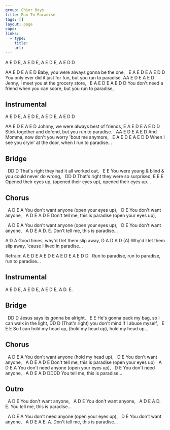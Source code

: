 ```yaml
---
group: Chior Boys
title: Run To Paradise
tags: []
layout: page
capo: 
links: 
  - type: 
    title: 
    url: 
---
```



A E D E, A E D E, A E D E, A E D D

AA E D        E             A        E D
Baby, you were always gonna be the one,
&nbsp;        E           A          E D        E          A  E D D
You only ever did it just for fun, but you run to paradise.
AA  E D  E                A          E D
Jenny, I meet you at the grocery store,
&nbsp;         E                  A           E D        E          A  E D D
You don't need a friend when you can score, but you run to paradise,

## Instrumental
A E D E, A E D E, A E D E, A E D D

AA   E D E             A             E D
Johnny, we were always best of friends,
E              A        E D        E          A  E D D
Stick together and defend, but you run to paradise.
&nbsp;   AA  E D              E              A     E D
And Momma, now don't you worry 'bout me anymore,
&nbsp;      E              A         E D       E          A E D D
When I see you cryin' at the door, when I run to paradise...

## Bridge

&nbsp; DD                         D
That's right they had it all worked out,
&nbsp;        E                         E
You were young & blind & you could never do wrong,
&nbsp; DD                       D
That's right they were so surprised,
E                      E                      E
Opened their eyes up, (opened their eyes up), opened their eyes up...

## Chorus

&nbsp;  A               D  E              A
You don't want anyone (open your eyes up),
&nbsp;                  D  E
You don't want anyone,
&nbsp;  A              D E          A     D         E
Don't tell me, this is paradise (open your eyes up),

&nbsp;  A               D  E              A
You don't want anyone (open your eyes up),
&nbsp;                  D  E
You don't want anyone,
&nbsp;  A              D E          A  D. E.
Don't tell me, this is paradise...

A           D                 A
Good times, why'd I let them slip away,
D                 A                  D            A     D (A)
Why'd I let them slip away, 'cause I lived in paradise...

Refrain:
A E D E          A  E D E          A  E D E          A  E D <loud> D
&nbsp;   Run to paradise,  run to paradise,  run to paradise...

## Instrumental
A E D E, A E D E, A E D E, A D. E.

## Bridge

&nbsp; DD                     D
Jesus says its gonna be alright,
&nbsp;          E                     E
He's gonna pack my bag, so I can walk in the light,
 DD                                 D
(That's right) you don't mind if I abuse myself,
&nbsp;        E                 E                 E
So I can hold my head up, (hold my head up), hold my head up...

## Chorus
&nbsp;  A               D  E            A
You don't want anyone (hold my head up),
&nbsp;                  D  E
You don't want anyone,
&nbsp;  A              D E          A     D         E
Don't tell me, this is paradise (open your eyes up)
&nbsp;  A               D  E              A
You don't need anyone (open your eyes up),
&nbsp;                  D  E
You don't need anyone,
&nbsp;  A            D E          A   D <build up> DDDD
You tell me, this is paradise...

## Outro
&nbsp;  A               D  E
You don't want anyone,
&nbsp;  A               D  E
You don't want anyone,
&nbsp;  A            D E          A     D. E.
You tell me, this is paradise...

&nbsp;  A               D  E              A
You don't need anyone (open your eyes up),
&nbsp;                  D  E
You don't want anyone,
&nbsp;  A              D E          A  E, A.
Don't tell me, this is paradise...

